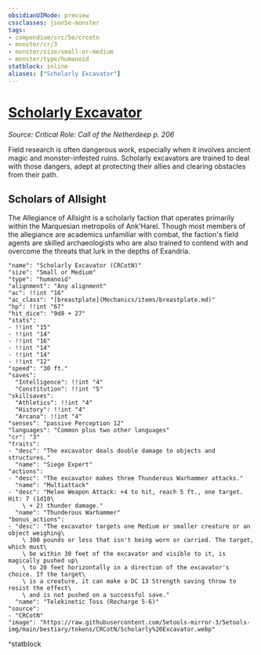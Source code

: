 ```yaml
---
obsidianUIMode: preview
cssclasses: json5e-monster
tags:
- compendium/src/5e/crcotn
- monster/cr/3
- monster/size/small-or-medium
- monster/type/humanoid
statblock: inline
aliases: ["Scholarly Excavator"]
---
```

# [Scholarly Excavator](Mechanics\bestiary\humanoid/scholarly-excavator-crcotn.md)
*Source: Critical Role: Call of the Netherdeep p. 206*  

Field research is often dangerous work, especially when it involves ancient magic and monster-infested ruins. Scholarly excavators are trained to deal with those dangers, adept at protecting their allies and clearing obstacles from their path.

## Scholars of Allsight

The Allegiance of Allsight is a scholarly faction that operates primarily within the Marquesian metropolis of Ank'Harel. Though most members of the allegiance are academics unfamiliar with combat, the faction's field agents are skilled archaeologists who are also trained to contend with and overcome the threats that lurk in the depths of Exandria.

```statblock
"name": "Scholarly Excavator (CRCotN)"
"size": "Small or Medium"
"type": "humanoid"
"alignment": "Any alignment"
"ac": !!int "16"
"ac_class": "[breastplate](Mechanics/items/breastplate.md)"
"hp": !!int "67"
"hit_dice": "9d8 + 27"
"stats":
- !!int "15"
- !!int "14"
- !!int "16"
- !!int "14"
- !!int "14"
- !!int "12"
"speed": "30 ft."
"saves":
  "Intelligence": !!int "4"
  "Constitution": !!int "5"
"skillsaves":
  "Athletics": !!int "4"
  "History": !!int "4"
  "Arcana": !!int "4"
"senses": "passive Perception 12"
"languages": "Common plus two other languages"
"cr": "3"
"traits":
- "desc": "The excavator deals double damage to objects and structures."
  "name": "Siege Expert"
"actions":
- "desc": "The excavator makes three Thunderous Warhammer attacks."
  "name": "Multiattack"
- "desc": "Melee Weapon Attack: +4 to hit, reach 5 ft., one target. Hit: 7 (1d10\
    \ + 2) thunder damage."
  "name": "Thunderous Warhammer"
"bonus_actions":
- "desc": "The excavator targets one Medium or smaller creature or an object weighing\
    \ 300 pounds or less that isn't being worn or carried. The target, which must\
    \ be within 30 feet of the excavator and visible to it, is magically pushed up\
    \ to 20 feet horizontally in a direction of the excavator's choice. If the target\
    \ is a creature, it can make a DC 13 Strength saving throw to resist the effect\
    \ and is not pushed on a successful save."
  "name": "Telekinetic Toss (Recharge 5-6)"
"source":
- "CRCotN"
"image": "https://raw.githubusercontent.com/5etools-mirror-3/5etools-img/main/bestiary/tokens/CRCotN/Scholarly%20Excavator.webp"
```
^statblock